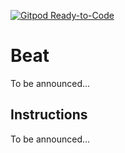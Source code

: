 [![Gitpod Ready-to-Code](https://img.shields.io/badge/Gitpod-Ready--to--Code-blue?logo=gitpod)](https://gitpod.io/#https://github.com/allnewryan1/beat2) 

# Beat

To be announced...

## Instructions
To be announced...

